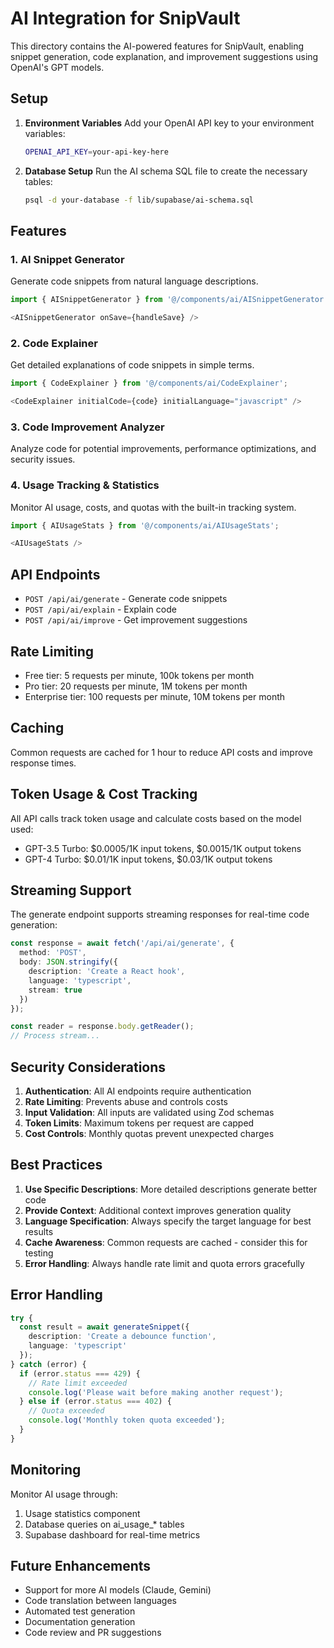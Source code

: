 # AI Integration for SnipVault

This directory contains the AI-powered features for SnipVault, enabling snippet generation, code explanation, and improvement suggestions using OpenAI's GPT models.

## Setup

1. **Environment Variables**
   Add your OpenAI API key to your environment variables:
   ```bash
   OPENAI_API_KEY=your-api-key-here
   ```

2. **Database Setup**
   Run the AI schema SQL file to create the necessary tables:
   ```bash
   psql -d your-database -f lib/supabase/ai-schema.sql
   ```

## Features

### 1. AI Snippet Generator
Generate code snippets from natural language descriptions.

```typescript
import { AISnippetGenerator } from '@/components/ai/AISnippetGenerator';

<AISnippetGenerator onSave={handleSave} />
```

### 2. Code Explainer
Get detailed explanations of code snippets in simple terms.

```typescript
import { CodeExplainer } from '@/components/ai/CodeExplainer';

<CodeExplainer initialCode={code} initialLanguage="javascript" />
```

### 3. Code Improvement Analyzer
Analyze code for potential improvements, performance optimizations, and security issues.

### 4. Usage Tracking & Statistics
Monitor AI usage, costs, and quotas with the built-in tracking system.

```typescript
import { AIUsageStats } from '@/components/ai/AIUsageStats';

<AIUsageStats />
```

## API Endpoints

- `POST /api/ai/generate` - Generate code snippets
- `POST /api/ai/explain` - Explain code
- `POST /api/ai/improve` - Get improvement suggestions

## Rate Limiting

- Free tier: 5 requests per minute, 100k tokens per month
- Pro tier: 20 requests per minute, 1M tokens per month
- Enterprise tier: 100 requests per minute, 10M tokens per month

## Caching

Common requests are cached for 1 hour to reduce API costs and improve response times.

## Token Usage & Cost Tracking

All API calls track token usage and calculate costs based on the model used:
- GPT-3.5 Turbo: $0.0005/1K input tokens, $0.0015/1K output tokens
- GPT-4 Turbo: $0.01/1K input tokens, $0.03/1K output tokens

## Streaming Support

The generate endpoint supports streaming responses for real-time code generation:

```typescript
const response = await fetch('/api/ai/generate', {
  method: 'POST',
  body: JSON.stringify({
    description: 'Create a React hook',
    language: 'typescript',
    stream: true
  })
});

const reader = response.body.getReader();
// Process stream...
```

## Security Considerations

1. **Authentication**: All AI endpoints require authentication
2. **Rate Limiting**: Prevents abuse and controls costs
3. **Input Validation**: All inputs are validated using Zod schemas
4. **Token Limits**: Maximum tokens per request are capped
5. **Cost Controls**: Monthly quotas prevent unexpected charges

## Best Practices

1. **Use Specific Descriptions**: More detailed descriptions generate better code
2. **Provide Context**: Additional context improves generation quality
3. **Language Specification**: Always specify the target language for best results
4. **Cache Awareness**: Common requests are cached - consider this for testing
5. **Error Handling**: Always handle rate limit and quota errors gracefully

## Error Handling

```typescript
try {
  const result = await generateSnippet({
    description: 'Create a debounce function',
    language: 'typescript'
  });
} catch (error) {
  if (error.status === 429) {
    // Rate limit exceeded
    console.log('Please wait before making another request');
  } else if (error.status === 402) {
    // Quota exceeded
    console.log('Monthly token quota exceeded');
  }
}
```

## Monitoring

Monitor AI usage through:
1. Usage statistics component
2. Database queries on ai_usage_* tables
3. Supabase dashboard for real-time metrics

## Future Enhancements

- Support for more AI models (Claude, Gemini)
- Code translation between languages
- Automated test generation
- Documentation generation
- Code review and PR suggestions